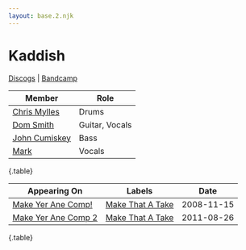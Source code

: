 ```yaml
---
layout: base.2.njk
---
```


# Kaddish

[Discogs](https://www.discogs.com/artist/2119927-Kaddish) | [Bandcamp](https://kaddishuk.bandcamp.com/)

| Member | Role |
|---|---|
| [Chris Mylles](../chris-mylles) | Drums |
| [Dom Smith](../dom-smith) | Guitar, Vocals |
| [John Cumiskey](../john-cumiskey) | Bass |
| [Mark](../mark-148) | Vocals |

{.table}

| Appearing On | Labels | Date |
|---|---|---|
[Make Yer Ane Comp!](../../releases/various-make-yer-ane-comp) | [Make That A Take](../../labels/make-that-a-take) | 2008-11-15 |
[Make Yer Ane Comp 2](../../releases/various-make-yer-ane-comp-2) | [Make That A Take](../../labels/make-that-a-take)  | 2011-08-26 |

{.table}